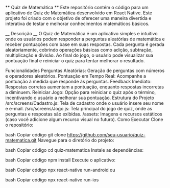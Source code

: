 ** Quiz de Matemática **
Este repositório contém o código para um aplicativo de Quiz de Matemática desenvolvido em React Native. Este projeto foi criado com o objetivo de oferecer uma maneira divertida e interativa de testar e melhorar conhecimentos matemáticos básicos.

__ Descrição __
O Quiz de Matemática é um aplicativo simples e intuitivo onde os usuários podem responder a perguntas aleatórias de matemática e receber pontuações com base em suas respostas. Cada pergunta é gerada aleatoriamente, cobrindo operações básicas como adição, subtração, multiplicação e divisão. Ao final do jogo, o usuário pode visualizar sua pontuação final e reiniciar o quiz para tentar melhorar o resultado.

Funcionalidades
Perguntas Aleatórias: Geração de perguntas com números e operadores aleatórios.
Pontuação em Tempo Real: Acompanhe a pontuação à medida que responde às perguntas.
Feedback Imediato: Respostas corretas aumentam a pontuação, enquanto respostas incorretas a diminuem.
Reiniciar Jogo: Opção para reiniciar o quiz após o término, incentivando o usuário a melhorar sua pontuação.
Estrutura do Projeto
/src/screens/Cadastro.js: Tela de cadastro onde o usuário insere seu nome e e-mail.
/src/screens/Jogo.js: Tela principal do jogo de quiz, onde as perguntas e respostas são exibidas.
/assets: Imagens e recursos estáticos (caso você adicione algum recurso visual no futuro).
Como Executar
Clone o repositório:

bash
Copiar código
git clone https://github.com/seu-usuario/quiz-matematica.git
Navegue para o diretório do projeto:

bash
Copiar código
cd quiz-matematica
Instale as dependências:

bash
Copiar código
npm install
Execute o aplicativo:

bash
Copiar código
npx react-native run-android
ou

bash
Copiar código
npx react-native run-ios
